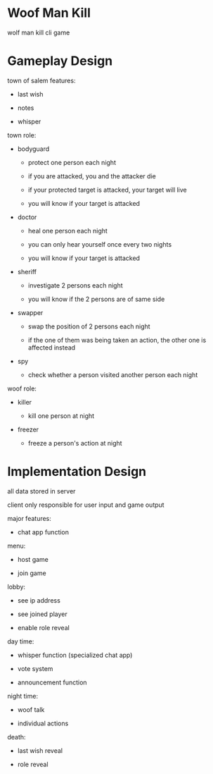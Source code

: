# Woof Man Kill

wolf man kill cli game

# Gameplay Design

town of salem features:

- last wish

- notes

- whisper

town role:

- bodyguard
  
  - protect one person each night
  
  - if you are attacked, you and the attacker die
  
  - if your protected target is attacked, your target will live
  
  - you will know if your target is attacked

- doctor
  
  - heal one person each night
  
  - you can only hear yourself once every two nights
  
  - you will know if your target is attacked

- sheriff
  
  - investigate 2 persons each night
  
  - you will know if the 2 persons are of same side

- swapper
  
  - swap the position of 2 persons each night
  
  - if the one of them was being taken an action, the other one is affected instead

- spy
  
  - check whether a person visited another person each night

woof role:

- killer
  
  - kill one person at night

- freezer
  
  - freeze a person's action at night

# Implementation Design

all data stored in server

client only responsible for user input and game output

major features:

- chat app function

menu:

- host game

- join game

lobby:

- see ip address

- see joined player

- enable role reveal

day time:

- whisper function (specialized chat app)

- vote system

- announcement function

night time:

- woof talk

- individual actions

death:

- last wish reveal

- role reveal
